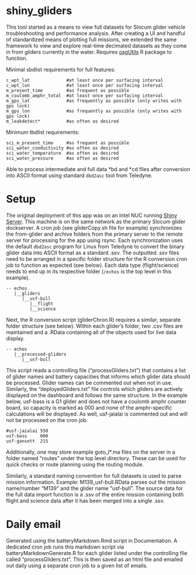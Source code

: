 
<!-- README.md is generated from README.Rmd. Please edit that file -->

# shiny_gliders

<!-- badges: start -->
<!-- badges: end -->

This tool started as a means to view full datasets for Slocum glider
vehicle troubleshooting and performance analysis. After creating a UI
and handful of standardized means of plotting full missions, we extended
the same framework to view and explore real-time decimated datasets as
they come in from gliders currently in the water. Requires
[osgUtils](https://github.com/oceanscienceguru/osgUtils) R package to
function.

Minimal sbdlist requirements for full features:

    c_wpt_lat              #at least once per surfacing interval
    c_wpt_lon              #at least once per surfacing interval
    m_present_time         #as frequent as possible
    m_coulomb_amphr_total  #at least once per surfacing interval
    m_gps_lat              #as frequently as possible (only writes with gps lock)
    m_gps_lon              #as frequently as possible (only writes with gps lock)
    m_leakdetect*          #as often as desired

Minimum tbdlist requirements:

    sci_m_present_time     #as frequent as possible
    sci_water_conductivity #as often as desired
    sci_water_temperature  #as often as desired
    sci_water_pressure     #as often as desired

Able to process intermediate and full data \*bd and \*cd files after
conversion into ASCII format using standard `dbd2asc` tool from
Teledyne.

# Setup

The original deployment of this app was on an Intel NUC running [Shiny
Server](https://posit.co/products/open-source/shiny-server/ "Link to Posit's Shiny Server page").
This machine is on the same network as the primary Slocum glider
dockserver. A cron job (see gliderCopy.sh file for example) synchronizes
the from-glider and archive folders from the primary server to the
remote server for processing for the app using rsync. Each
synchronization uses the default `dbd2asc` program for Linux from
Teledyne to convert the binary glider data into ASCII format as a
standard .ssv. The outputted .ssv files need to be arranged in a
specific folder structure for the R conversion cron job to function as
expected (see below). Each data type (flight/science) needs to end up in
its respective folder (`/echos` is the top level in this example).

    -- echos
       |__gliders
          |__usf-bull
             |__flight
             |__science

Next, the R conversion script (gliderChron.R) requires a similar,
separate folder structure (see below). Within each glider’s folder, two
.csv files are maintained and a .RData containing all of the objects
used for live data display.

    -- echos
       |__processed-gliders
          |__usf-bull

This script reads a controlling file (“processGliders.txt”) that
contains a list of glider names and battery capacities that informs
which glider data should be processed. Glider names can be commented out
when not in use. Similarly, the “deployedGliders.txt” file controls
which gliders are actively displayed on the dashboard and follows the
same structure. In the example below, usf-bass is a G1 glider and does
not have a coulomb amphr counter board, so capacity is marked as 000 and
none of the amphr-specific calculations will be displayed. As well,
usf-jaialai is commented out and will not be processed on the cron job.

    #usf-jaialai 550
    usf-bass     000
    usf-gansett  215

Additionally, one may store example goto_l\*.ma files on the server in a
folder named “routes” under the top level directory. These can be used
for quick checks or route planning using the routing module.

Similarly, a standard naming convention for full datasets is used to
parse mission information. Example: M139_usf-bull.RData parses out the
mission name/number “M139” and the glider name “usf-bull”. The source
data for the full data import function is a .ssv of the entire mission
containing both flight and science data after it has been merged into a
single .ssv.

# Daily email

Generated using the batteryMarkdown.Rmd script in Documentation. A
dedicated cron job runs this markdown script via
batteryMarkdownGenerate.R for each glider listed under the controlling
file called “processGliders.txt”. This is then saved as an html file and
emailed out daily using a separate cron job to a given list of emails.
